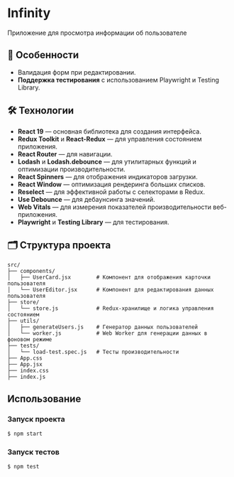 # Infinity 
Приложение для просмотра информации об пользователе 

## 🚀 Особенности
- Валидация форм при редактировании.
- **Поддержка тестирования** с использованием Playwright и Testing Library.

## 🛠 Технологии
- **React 19** — основная библиотека для создания интерфейса.
- **Redux Toolkit** и **React-Redux** — для управления состоянием приложения.
- **React Router** — для навигации.
- **Lodash** и **Lodash.debounce** — для утилитарных функций и оптимизации производительности.
- **React Spinners** — для отображения индикаторов загрузки.
- **React Window** — оптимизация рендеринга больших списков.
- **Reselect** — для эффективной работы с селекторами в Redux.
- **Use Debounce** — для дебаунсинга значений.
- **Web Vitals** — для измерения показателей производительности веб-приложения.
- **Playwright** и **Testing Library** — для тестирования.

## 🗂 Структура проекта

```plaintext
src/
├── components/         
│   ├── UserCard.jsx        # Компонент для отображения карточки пользователя
│   └── UserEditor.jsx      # Компонент для редактирования данных пользователя
├── store/               
│   └── store.js            # Redux-хранилище и логика управления состоянием
├── utils/               
│   ├── generateUsers.js    # Генератор данных пользователей
│   └── worker.js           # Web Worker для генерации данных в фоновом режиме
├── tests/                  
│   └── load-test.spec.js   # Тесты производительности
├── App.css              
├── App.jsx              
├── index.css            
├── index.js            
```

## Использование 

### Запуск проекта


```bash
$ npm start
```

### Запуск тестов

```bash
$ npm test
```